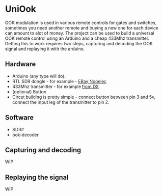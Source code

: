 UniOok
======
OOK modulation is used in various remote controls for gates and switches, sometimes you need another remote and buying a new one for each device can amount to alot of money.
The project can be used to build a universal OOK remote control using an Arduino and a cheap 433Mhz transmitter.
Getting this to work requires two steps, capturing and decoding the OOK signal and replaying it with the arduino.


Hardware
-------
* Arduino (any type will do).
* RTL SDR dongle - for example - [EBay Nooelec]
* 433Mhz transmitter - for example [from DX]
* (optional) Button
* Circut building is pretty simple - connect button between pin 3 and 5v, connect the input leg of the transmitter to pin 2.


Software
--------
* SDR#
* ook-decoder

Capturing and decoding
-------
WIP

Replaying the signal
------
WIP


[EBay Nooelec]:http://www.ebay.com/itm/Newsky-TV28T-v2-USB-DVB-T-RTL-SDR-Receiver-RTL2832U-R820T-Tuner-MCX-Input-/
[from DX]:http://www.dx.com/p/zsd-t3-315-433mhz-ask-high-power-rf-transmitter-module-yellow-228289
[ook-decoder]:https://github.com/jimstudt/ook-decoder
[SDR#]:http://sdrsharp.com/
